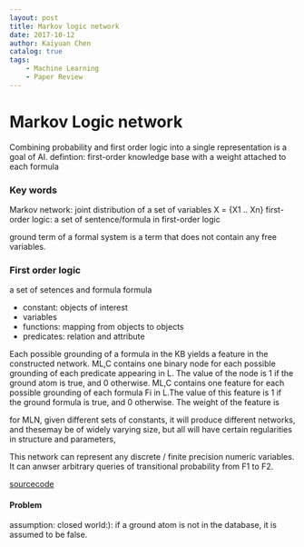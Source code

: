 ```yaml
---
layout: post
title: Markov logic network
date: 2017-10-12
author: Kaiyuan Chen
catalog: true
tags:
    - Machine Learning
    - Paper Review
---
```


# Markov Logic network 
Combining probability and first order logic into a single representation is a goal of AI. 
defintion: first-order knowledge base with a weight attached to each formula 

### Key words 
Markov network: joint distribution of a set of variables X = {X1 .. Xn}
first-order logic: a set of sentence/formula in first-order logic 

ground term of a formal system is a term that does not contain any free variables.

### First order logic 
a set of setences and formula
formula
* constant: objects of interest 
* variables 
* functions: mapping from objects to objects 
* predicates: relation and attribute 

Each possible grounding of a formula in the KB yields a feature in the constructed network.
ML,C contains one binary node for each possible grounding of each predicate appearing in L. The value of the node is 1 if the ground atom is true, and 0 otherwise.
ML,C contains one feature for each possible grounding of each formula Fi in L.The value of this feature is 1 if the ground formula is true, and 0 otherwise. The weight of the feature is

for MLN, 
given different sets of constants, it will produce different networks, and thesemay be of widely varying size, but all will have certain regularities in structure and parameters,

This network can represent any discrete / finite precision numeric variables. It can anwser arbitrary queries of transitional probability from F1 to F2. 

[sourcecode](http://www.cs.washington.edu/ai/alchemy)

#### Problem
assumption: closed world:): if a ground atom is not in the database, it is assumed to be false.